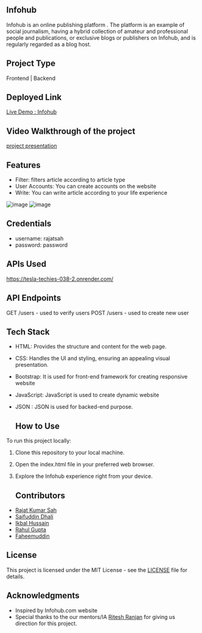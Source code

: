 ## Infohub

Infohub is an  online publishing platform . The platform is an example of social journalism, having a hybrid collection of amateur and professional people and publications, or exclusive blogs or publishers on Infohub, and is regularly regarded as a blog host.

## Project Type
Frontend | Backend

## Deployed Link
<a href="https://infohub123.netlify.app/">Live Demo :
Infohub</a>

## Video Walkthrough of the project
<a href="https://www.youtube.com/watch?v=8w3oPWJzHdU">project
presentation</a>

## Features
- Filter: filters article according to article type
- User Accounts: You can create accounts on the website
- Write: You can write article according to your life experience

![image](https://github.com/saif520/Chenab-Pointer-011/assets/62957608/2567431c-253a-4e08-a268-886b648649b0)
![image](https://github.com/saif520/Chenab-Pointer-011/assets/62957608/3776604c-83c6-49ba-8811-15f2854b10fc)

## Credentials
- username: rajatsah
- password: password

## APIs Used
https://tesla-techies-038-2.onrender.com/

## API Endpoints
GET /users - used to verify users
POST /users - used to create new user

## Tech Stack

  - HTML: Provides the structure and content for the web page.
  - CSS: Handles the UI and styling, ensuring an appealing visual presentation.
  - Bootstrap: It is used for front-end framework for creating
responsive website
  - JavaScript: JavaScript is used to create dynamic website
  - JSON : JSON is used for backed-end purpose.

    ## How to Use

To run this project locally:

  1. Clone this repository to your local machine.
  2. Open the index.html file in your preferred web browser.
  3. Explore the Infohub experience right from your device.

     ## Contributors
  - <a href="https://github.com/rajatsah95">Rajat Kumar Sah</a>
  - <a href="https://github.com/saif520">Saifuddin Dhali</a>
  - <a href="https://github.com/ikbal-hussain">Ikbal Hussain</a>
  - <a href="https://github.com/Rahul8945">Rahul Gupta</a>
  - <a href="https://github.com/ShaikFaheemuddin789">Faheemuddin</a>

  
## License

  This project is licensed under the MIT License - see the [LICENSE](LICENSE) file for details.

## Acknowledgments

  - Inspired by Infohub.com website
  - Special thanks to the our mentors/IA <a href="#">Ritesh Ranjan</a>
for giving us direction for this project.


